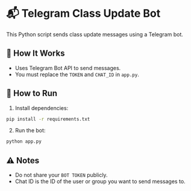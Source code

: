# 📬 Telegram Class Update Bot

This Python script sends class update messages using a Telegram bot.

## 🧩 How It Works
- Uses Telegram Bot API to send messages.
- You must replace the `TOKEN` and `CHAT_ID` in `app.py`.

## 🚀 How to Run

1. Install dependencies:
```bash
pip install -r requirements.txt
```

2. Run the bot:
```bash
python app.py
```

## ⚠️ Notes
- Do not share your `BOT TOKEN` publicly.
- Chat ID is the ID of the user or group you want to send messages to.
